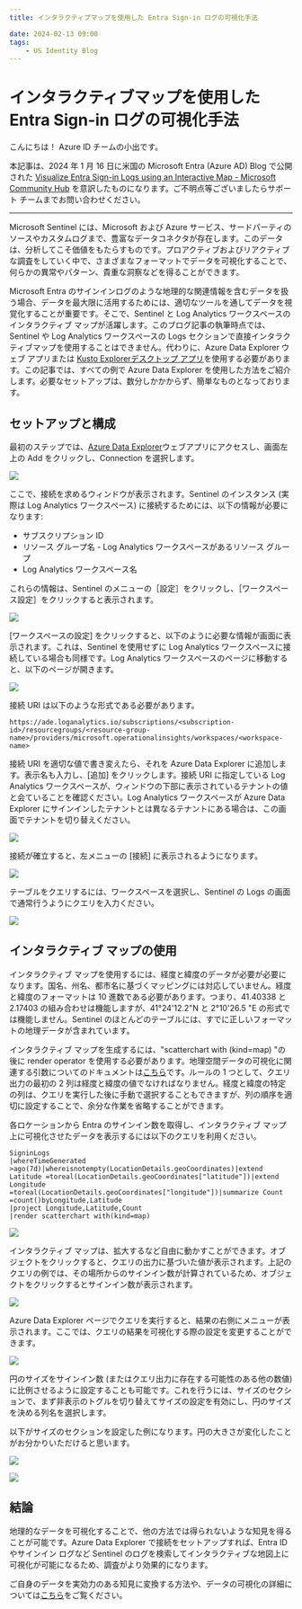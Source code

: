 ```yaml
---
title: インタラクティブマップを使用した Entra Sign-in ログの可視化手法

date: 2024-02-13 09:00
tags:
    - US Identity Blog
---
```


# インタラクティブマップを使用した Entra Sign-in ログの可視化手法



こんにちは！ Azure ID チームの小出です。

本記事は、2024 年 1 月 16 日に米国の Microsoft Entra (Azure AD) Blog で公開された [ Visualize Entra Sign-in Logs using an Interactive Map - Microsoft Community Hub](https://techcommunity.microsoft.com/t5/microsoft-entra-blog/visualize-entra-sign-in-logs-using-an-interactive-map/ba-p/4013853) を意訳したものになります。ご不明点等ございましたらサポート チームまでお問い合わせください。


---


Microsoft Sentinel には、Microsoft および Azure サービス、サードパーティのソースやカスタムログまで、豊富なデータコネクタが存在します。このデータは、分析してこそ価値をもたらすものです。プロアクティブおよびリアクティブな調査をしていく中で、さまざまなフォーマットでデータを可視化することで、何らかの異常やパターン、貴重な洞察などを得ることができます。

Microsoft Entra のサインインログのような地理的な関連情報を含むデータを扱う場合、データを最大限に活用するためには、適切なツールを通してデータを視覚化することが重要です。そこで、Sentinel と Log Analytics ワークスペースのインタラクティブ マップが活躍します。このブログ記事の執筆時点では、Sentinel や Log Analytics ワークスペースの Logs セクションで直接インタラクティブマップを使用することはできません。代わりに、Azure Data Explorer ウェブ アプリまたは [Kusto Explorerデスクトップ アプリ](https://learn.microsoft.com/en-us/azure/data-explorer/kusto/tools/kusto-explorer)を使用する必要があります。この記事では、すべての例で Azure Data Explorer を使用した方法をご紹介します。必要なセットアップは、数分しかかからず、簡単なものとなっております。


## セットアップと構成

最初のステップでは、[Azure Data Explorer](https://dataexplorer.azure.com/)ウェブアプリにアクセスし、画面左上の Add をクリックし、Connection を選択します。

![](visualize-entra-sign-in-logs-using-an-interactive-map/01.png)

ここで、接続を求めるウィンドウが表示されます。Sentinel のインスタンス (実際は Log Analytics ワークスペース) に接続するためには、以下の情報が必要になります:
 
- サブスクリプション ID
- リソース グループ名 - Log Analytics ワークスペースがあるリソース グループ
- Log Analytics ワークスペース名

これらの情報は、Sentinel のメニューの［設定］をクリックし、［ワークスペース設定］をクリックすると表示されます。

![](visualize-entra-sign-in-logs-using-an-interactive-map/02.png)

[ワークスペースの設定] をクリックすると、以下のように必要な情報が画面に表示されます。これは、Sentinel を使用せずに Log Analytics ワークスペースに接続している場合も同様です。Log Analytics ワークスペースのページに移動すると、以下のページが開きます。

![](visualize-entra-sign-in-logs-using-an-interactive-map/03.png)

接続 URI は以下のような形式である必要があります。
 ```
https://ade.loganalytics.io/subscriptions/<subscription-id>/resourcegroups/<resource-group-name>/providers/microsoft.operationalinsights/workspaces/<workspace-name>
```

接続 URI を適切な値で書き変えたら、それを Azure Data Explorer に追加します。表示名も入力し、[追加] をクリックします。接続 URI に指定している Log Analytics ワークスペースが、ウィンドウの下部に表示されているテナントの値と会ていることを確認ください。Log Analytics ワークスペースが Azure Data Explorer にサインインしたテナントとは異なるテナントにある場合は、この画面でテナントを切り替えください。

![](visualize-entra-sign-in-logs-using-an-interactive-map/04.png)


接続が確立すると、左メニューの [接続] に表示されるようになります。

![](visualize-entra-sign-in-logs-using-an-interactive-map/05.png)

テーブルをクエリするには、ワークスペースを選択し、Sentinel の Logs の画面で通常行うようにクエリを入力ください。

![](visualize-entra-sign-in-logs-using-an-interactive-map/06.png)

## インタラクティブ マップの使用 

インタラクティブ マップを使用するには、経度と緯度のデータが必要が必要になります。国名、州名、都市名に基づくマッピングには対応していません。経度と緯度のフォーマットは 10 進数である必要があります。つまり、41.40338 と 2.17403 の組み合わせは機能しますが、41°24'12.2"N と 2°10'26.5 "E の形式では機能しません。Sentinel のほとんどのテーブルには、すでに正しいフォーマットの地理データが含まれています。

インタラクティブ マップを生成するには、"scatterchart with (kind=map) "の後に render operator を使用する必要があります。地理空間データの可視化に関連する引数についてのドキュメントは[こちら](https://learn.microsoft.com/en-us/azure/data-explorer/kusto/query/geospatial-visualizations)です。ルールの 1 つとして、クエリ出力の最初の 2 列は経度と緯度の値でなければなりません。経度と緯度の特定の列は、クエリを実行した後に手動で選択することもできますが、列の順序を適切に設定することで、余分な作業を省略することができます。

各ロケーションから Entra のサインイン数を取得し、インタラクティブ マップ上に可視化させたデータを表示するには以下のクエリを利用ください。



```
SigninLogs
|whereTimeGenerated >ago(7d)|whereisnotempty(LocationDetails.geoCoordinates)|extend Latitude =toreal(LocationDetails.geoCoordinates["latitude"])|extend Longitude =toreal(LocationDetails.geoCoordinates["longitude"])|summarize Count =count()byLongitude,Latitude
|project Longitude,Latitude,Count
|render scatterchart with(kind=map)
```

![](visualize-entra-sign-in-logs-using-an-interactive-map/07.png)

インタラクティブ マップは、拡大するなど自由に動かすことができます。オブジェクトをクリックすると、クエリの出力に基づいた値が表示されます。上記のクエリの例では、その場所からのサインイン数が計算されているため、オブジェクトをクリックするとサインイン数が表示されます。

![](visualize-entra-sign-in-logs-using-an-interactive-map/08.png)

Azure Data Explorer ページでクエリを実行すると、結果の右側にメニューが表示されます。ここでは、クエリの結果を可視化する際の設定を変更することができます。

![](visualize-entra-sign-in-logs-using-an-interactive-map/09.png)

円のサイズをサインイン数 (またはクエリ出力に存在する可能性のある他の数値) に比例させるように設定することも可能です。これを行うには、サイズのセクションで、まず非表示のトグルを切り替えてサイズの設定を有効にし、円のサイズを決める列名を選択します。

以下がサイズのセクションを設定した例になります。円の大きさが変化したことがお分かりいただけると思います。

![](visualize-entra-sign-in-logs-using-an-interactive-map/10.png)

![](visualize-entra-sign-in-logs-using-an-interactive-map/11.png)


## 結論

地理的なデータを可視化することで、他の方法では得られないような知見を得ることが可能です。Azure Data Explorer で接続をセットアップすれば、Entra ID やサインイン ログなど Sentinel のログを検索してインタラクティブな地図上に可視化が可能になるため、調査がより効果的になります。
 
ご自身のデータを実効力のある知見に変換する方法や、データの可視化の詳細については[こちら](https://learn.microsoft.com/en-us/azure/data-explorer/viz-overview)をご覧ください。

